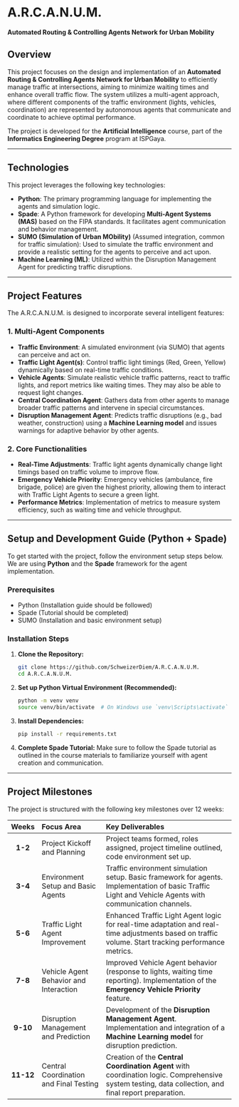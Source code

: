# A.R.C.A.N.U.M.
**Automated Routing & Controlling Agents Network for Urban Mobility**

## Overview
This project focuses on the design and implementation of an **Automated Routing & Controlling Agents Network for Urban Mobility** to efficiently manage traffic at intersections, aiming to minimize waiting times and enhance overall traffic flow. The system utilizes a multi-agent approach, where different components of the traffic environment (lights, vehicles, coordination) are represented by autonomous agents that communicate and coordinate to achieve optimal performance.

The project is developed for the **Artificial Intelligence** course, part of the **Informatics Engineering Degree** program at ISPGaya.


---

## Technologies
This project leverages the following key technologies:

* **Python**: The primary programming language for implementing the agents and simulation logic.
* **Spade**: A Python framework for developing **Multi-Agent Systems (MAS)** based on the FIPA standards. It facilitates agent communication and behavior management.
* **SUMO (Simulation of Urban MObility)** (Assumed integration, common for traffic simulation): Used to simulate the traffic environment and provide a realistic setting for the agents to perceive and act upon.
* **Machine Learning (ML)**: Utilized within the Disruption Management Agent for predicting traffic disruptions.

---

## Project Features

The A.R.C.A.N.U.M. is designed to incorporate several intelligent features:

### 1. Multi-Agent Components
* **Traffic Environment**: A simulated environment (via SUMO) that agents can perceive and act on.
* **Traffic Light Agent(s)**: Control traffic light timings (Red, Green, Yellow) dynamically based on real-time traffic conditions.
* **Vehicle Agents**: Simulate realistic vehicle traffic patterns, react to traffic lights, and report metrics like waiting times. They may also be able to request light changes.
* **Central Coordination Agent**: Gathers data from other agents to manage broader traffic patterns and intervene in special circumstances.
* **Disruption Management Agent**: Predicts traffic disruptions (e.g., bad weather, construction) using a **Machine Learning model** and issues warnings for adaptive behavior by other agents.

### 2. Core Functionalities
* **Real-Time Adjustments**: Traffic light agents dynamically change light timings based on traffic volume to improve flow.
* **Emergency Vehicle Priority**: Emergency vehicles (ambulance, fire brigade, police) are given the highest priority, allowing them to interact with Traffic Light Agents to secure a green light.
* **Performance Metrics**: Implementation of metrics to measure system efficiency, such as waiting time and vehicle throughput.

---

## Setup and Development Guide (Python + Spade)

To get started with the project, follow the environment setup steps below. We are using **Python** and the **Spade** framework for the agent implementation.

### Prerequisites

* Python (Installation guide should be followed) 
* Spade (Tutorial should be completed)
* SUMO (Installation and basic environment setup)

### Installation Steps

1.  **Clone the Repository:**
    ```bash
    git clone https://github.com/SchweizerDiem/A.R.C.A.N.U.M.
    cd A.R.C.A.N.U.M.
    ```

2.  **Set up Python Virtual Environment (Recommended):**
    ```bash
    python -m venv venv
    source venv/bin/activate  # On Windows use `venv\Scripts\activate`
    ```

3.  **Install Dependencies:**
    ```bash
    pip install -r requirements.txt
    ```

4.  **Complete Spade Tutorial:**
    Make sure to follow the Spade tutorial as outlined in the course materials to familiarize yourself with agent creation and communication.

---

## Project Milestones

The project is structured with the following key milestones over 12 weeks:

| Weeks | Focus Area | Key Deliverables |
| :---: | :--- | :--- |
| **1-2** | Project Kickoff and Planning | Project teams formed, roles assigned, project timeline outlined, code environment set up. |
| **3-4** | Environment Setup and Basic Agents | Traffic environment simulation setup. Basic framework for agents. Implementation of basic Traffic Light and Vehicle Agents with communication channels. |
| **5-6** | Traffic Light Agent Improvement | Enhanced Traffic Light Agent logic for real-time adaptation and real-time adjustments based on traffic volume. Start tracking performance metrics. |
| **7-8** | Vehicle Agent Behavior and Interaction | Improved Vehicle Agent behavior (response to lights, waiting time reporting). Implementation of the **Emergency Vehicle Priority** feature. |
| **9-10**| Disruption Management and Prediction | Development of the **Disruption Management Agent**. Implementation and integration of a **Machine Learning model** for disruption prediction. |
| **11-12**| Central Coordination and Final Testing | Creation of the **Central Coordination Agent** with coordination logic. Comprehensive system testing, data collection, and final report preparation. |
